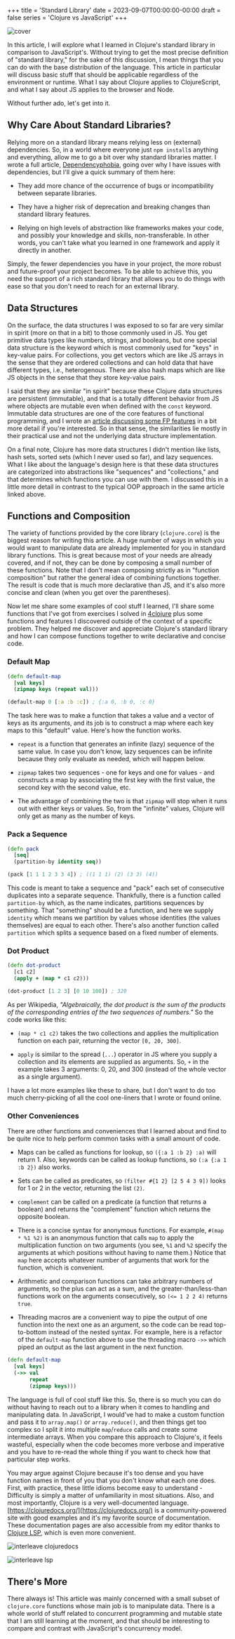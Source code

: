 +++
title = 'Standard Library'
date = 2023-09-07T00:00:00-00:00
draft = false
series = 'Clojure vs JavaScript'
+++

![cover](https://i.imgur.com/nhBxOOc.png)

In this article, I will explore what I learned in Clojure's standard library in comparison to JavaScript's. Without trying to get the most precise definition of "standard library," for the sake of this discussion, I mean things that you can do with the base distribution of the language. This article in particular will discuss basic stuff that should be applicable regardless of the environment or runtime. What I say about Clojure applies to ClojureScript, and what I say about JS applies to the browser and Node.

Without further ado, let's get into it.

## Why Care About Standard Libraries?

Relying more on a standard library means relying less on (external) dependencies. So, in a world where everyone just `npm install`s anything and everything, allow me to go a bit over why standard libraries matter. I wrote a full article, [Dependencyphobia](/posts/dependencyphobia.html), going over why I have issues with dependencies, but I'll give a quick summary of them here:

* They add more chance of the occurrence of bugs or incompatibility between separate libraries.
    
* They have a higher risk of deprecation and breaking changes than standard library features.
    
* Relying on high levels of abstraction like frameworks makes your code, and possibly your knowledge and skills, non-transferable. In other words, you can't take what you learned in one framework and apply it directly in another.
    

Simply, the fewer dependencies you have in your project, the more robust and future-proof your project becomes. To be able to achieve this, you need the support of a rich standard library that allows you to do things with ease so that you don't need to reach for an external library.

## Data Structures

On the surface, the data structures I was exposed to so far are very similar in spirit (more on that in a bit) to those commonly used in JS. You get primitive data types like numbers, strings, and booleans, but one special data structure is the keyword which is most commonly used for "keys" in key-value pairs. For collections, you get vectors which are like JS arrays in the sense that they are ordered collections and can hold data that have different types, i.e., heterogenous. There are also hash maps which are like JS objects in the sense that they store key-value pairs.

I said that they are similar "in spirit" because these Clojure data structures are persistent (immutable), and that is a totally different behavior from JS where objects are mutable even when defined with the `const` keyword. Immutable data structures are one of the core features of functional programming, and I wrote an [article discussing some FP features](/posts/functional-programming.html) in a bit more detail if you're interested. So in that sense, the similarities lie mostly in their practical use and not the underlying data structure implementation.

On a final note, Clojure has more data structures I didn't mention like lists, hash sets, sorted sets (which I never used so far), and lazy sequences. What I like about the language's design here is that these data structures are categorized into abstractions like "sequences" and "collections," and that determines which functions you can use with them. I discussed this in a little more detail in contrast to the typical OOP approach in the same article linked above.

## Functions and Composition

The variety of functions provided by the core library (`clojure.core`) is the biggest reason for writing this article. A huge number of ways in which you would want to manipulate data are already implemented for you in standard library functions. This is great because most of your needs are already covered, and if not, they can be done by composing a small number of these functions. Note that I don't mean composing strictly as in "function composition" but rather the general idea of combining functions together. The result is code that is much more declarative than JS, and it's also more concise and clean (when you get over the parentheses).

Now let me share some examples of cool stuff I learned, I'll share some functions that I've got from exercises I solved in [4clojure](http://4clojure.oxal.org/) plus some functions and features I discovered outside of the context of a specific problem. They helped me discover and appreciate Clojure's standard library and how I can compose functions together to write declarative and concise code.

### Default Map

```clojure
(defn default-map
  [val keys]
  (zipmap keys (repeat val)))

(default-map 0 [:a :b :c]) ; {:a 0, :b 0, :c 0}
```

The task here was to make a function that takes a value and a vector of keys as its arguments, and its job is to construct a map where each key maps to this "default" value. Here's how the function works.

* `repeat` is a function that generates an infinite (lazy) sequence of the same value. In case you don't know, lazy sequences can be infinite because they only evaluate as needed, which will happen below.
    
* `zipmap` takes two sequences - one for keys and one for values - and constructs a map by associating the first key with the first value, the second key with the second value, etc.
    
* The advantage of combining the two is that `zipmap` will stop when it runs out with either keys or values. So, from the "infinite" values, Clojure will only get as many as the number of keys.
    

### Pack a Sequence

```clojure
(defn pack
  [seq]
  (partition-by identity seq))

(pack [1 1 1 2 3 3 4]) ; ((1 1 1) (2) (3 3) (4))
```

This code is meant to take a sequence and "pack" each set of consecutive duplicates into a separate sequence. Thankfully, there is a function called `partition-by` which, as the name indicates, partitions sequences by something. That "something" should be a function, and here we supply `identity` which means we partition by values whose identities (the values themselves) are equal to each other. There's also another function called `partition` which splits a sequence based on a fixed number of elements.

### Dot Product

```clojure
(defn dot-product
  [c1 c2]
  (apply + (map * c1 c2)))

(dot-product [1 2 3] [0 10 100]) ; 320
```

As per Wikipedia, *"Algebraically, the dot product is the sum of the products of the corresponding entries of the two sequences of numbers."* So the code works like this:

* `(map * c1 c2)` takes the two collections and applies the multiplication function on each pair, returning the vector `[0, 20, 300]`.
    
* `apply` is similar to the spread (`...`) operator in JS where you supply a collection and its elements are supplied as arguments. So, `+` in the example takes 3 arguments: 0, 20, and 300 (instead of the whole vector as a single argument).
    

I have a lot more examples like these to share, but I don't want to do too much cherry-picking of all the cool one-liners that I wrote or found online.

### Other Conveniences

There are other functions and conveniences that I learned about and find to be quite nice to help perform common tasks with a small amount of code.

* Maps can be called as functions for lookup, so `({:a 1 :b 2} :a)` will return 1. Also, keywords can be called as lookup functions, so `(:a {:a 1 :b 2})` also works.
    
* Sets can be called as predicates, so `(filter #{1 2} [2 5 4 3 9])` looks for 1 or 2 in the vector, returning the list `(2)`.
    
* `complement` can be called on a predicate (a function that returns a boolean) and returns the "complement" function which returns the opposite boolean.
    
* There is a concise syntax for anonymous functions. For example, `#(map * %1 %2)` is an anonymous function that calls `map` to apply the multiplication function on two arguments (you see, `%1` and `%2` specify the arguments at which positions without having to name them.) Notice that `map` here accepts whatever number of arguments that work for the function, which is convenient.
    
* Arithmetic and comparison functions can take arbitrary numbers of arguments, so the plus can act as a sum, and the greater-than/less-than functions work on the arguments consecutively, so `(<= 1 2 2 4)` returns `true`.
    
* Threading macros are a convenient way to pipe the output of one function into the next one as an argument, so the code can be read top-to-bottom instead of the nested syntax. For example, here is a refactor of the `default-map` function above to use the threading macro `->>` which piped an output as the last argument in the next function.
    

```clojure
(defn default-map
  [val keys]
  (->> val
       repeat
       (zipmap keys)))
```

The language is full of cool stuff like this. So, there is so much you can do without having to reach out to a library when it comes to handling and manipulating data. In JavaScript, I would've had to make a custom function and pass it to `array.map()` or `array.reduce()`, and then things get too complex so I split it into multiple `map`/`reduce` calls and create some intermediate arrays. When you compare this approach to Clojure's, it feels wasteful, especially when the code becomes more verbose and imperative and you have to re-read the whole thing if you want to check how that particular step works.

You may argue against Clojure because it's too dense and you have function names in front of you that you don't know what each one does. First, with practice, these little idioms become easy to understand - Difficulty is simply a matter of unfamiliarity in most situations. Also, and most importantly, Clojure is a very well-documented language. [https://clojuredocs.org/](https://clojuredocs.org/) is a community-powered site with good examples and it's my favorite source of documentation. These documentation pages are also accessible from my editor thanks to [Clojure LSP](https://clojure-lsp.io/), which is even more convenient.

![interleave clojuredocs](https://i.imgur.com/f0HGnxH.png)

![interleave lsp](https://i.imgur.com/5Yrw2z8.png)

## There's More

There always is! This article was mainly concerned with a small subset of `clojure.core` functions whose main job is to manipulate data. There is a whole world of stuff related to concurrent programming and mutable state that I am still learning at the moment, and that should be interesting to compare and contrast with JavaScript's concurrency model.
